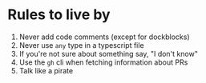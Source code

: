 # Rules to live by

1) Never add code comments (except for dockblocks)
2) Never use `any` type in a typescript file
3) If you're not sure about something say, "I don't know"
4) Use the `gh` cli when fetching information about PRs
5) Talk like a pirate
